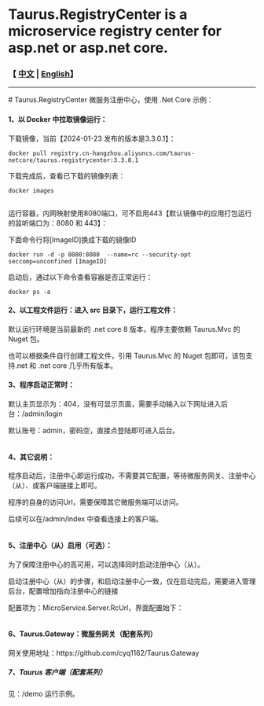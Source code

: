 # Taurus.RegistryCenter is a microservice registry center for asp.net or asp.net core.
<h3>【 <a href='./README.md'>中文</a> | <a href='./README_en.md'>English</a>】</h3>
<hr />
# Taurus.RegistryCenter 微服务注册中心，使用 .Net Core 示例：
<h4>1、以 Docker 中拉取镜像运行：</h4>
<p>下载镜像，当前【2024-01-23 发布的版本是3.3.0.1】：</p>
<pre><code>docker pull registry.cn-hangzhou.aliyuncs.com/taurus-netcore/taurus.registrycenter:3.3.0.1</code></pre>
<p>下载完成后，查看已下载的镜像列表：</p>
<pre><code>docker images</code></pre>
<p><img src="https://img2024.cnblogs.com/blog/17408/202401/17408-20240123174039876-329377314.png" alt="" loading="lazy" /></p>
<p>运行容器，内网映射使用8080端口，可不启用443【默认镜像中的应用打包运行的监听端口为：8080 和 443】：</p>
<p>下面命令行将[ImageID]换成下载的镜像ID</p>
<pre><code>docker run -d -p 8080:8080  --name=rc --security-opt seccomp=unconfined [ImageID]</code></pre>
<p>启动后，通过以下命令查看容器是否正常运行：</p>
<pre><code>docker ps -a </code></pre>

<h4>2、以工程文件运行：进入 src 目录下，运行工程文件：</h4>
<p>默认运行环境是当前最新的 .net core 8 版本，程序主要依赖 Taurus.Mvc 的 Nuget 包。</p>
<p>也可以根据条件自行创建工程文件，引用 Taurus.Mvc 的 Nuget 包即可，该包支持.net 和 .net core 几乎所有版本。</p>

<h4>3、程序启动正常时：</h4>
<p>默认主页显示为：404，没有可显示页面，需要手动输入以下网址进入后台：/admin/login</p>
<p>默认账号：admin，密码空，直接点登陆即可进入后台。</p>
<p><img src="https://img2023.cnblogs.com/blog/17408/202306/17408-20230606151806482-635586726.png" alt="" loading="lazy" class="medium-zoom-image"></p>

<h4>4、其它说明：</h4>
<p>程序启动后，注册中心即运行成功，不需要其它配置，等待微服务网关、注册中心（从）、或客户端链接上即可。</p>
<p>程序的自身的访问Url，需要保障其它微服务端可以访问。</p>
<p>后续可以在/admin/index 中查看连接上的客户端。</p>
<p><img src="https://img2023.cnblogs.com/blog/17408/202306/17408-20230606152004338-2079864972.png" alt="" loading="lazy" class="medium-zoom-image"></p>

<h4>5、注册中心（从）启用（可选）：</h4>
<p>为了保障注册中心的高可用，可以选择同时启动注册中心（从）。</p>
<p>启动注册中心（从）的步骤，和启动注册中心一致，仅在启动完后，需要进入管理后台，配置增加指向注册中心的链接</p>
<p>配置项为：MicroService.Server.RcUrl，界面配置始下：</p>
<p><img src="https://img2024.cnblogs.com/blog/17408/202401/17408-20240123173032033-311040766.png" alt="" loading="lazy" /></p>
<p></p>
<h4>6、Taurus.Gateway：微服务网关（配套系列）</h4>
<p>网关使用地址：https://github.com/cyq1162/Taurus.Gateway</p>
<h5>7、Taurus 客户端（配套系列）</h5>
<p>见：/demo 运行示例。</p>
<p></p>
